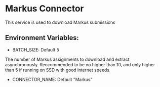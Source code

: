 # Markus Connector

This service is used to download Markus submissions

## Environment Variables:

- BATCH_SIZE: Default 5

The number of Markus assignments to download and extract asynchronously. Reccommended to be no higher than 10, and only higher than 5 if running on SSD with good internet speeds.
- CONNECTOR_NAME: Default "Markus"

